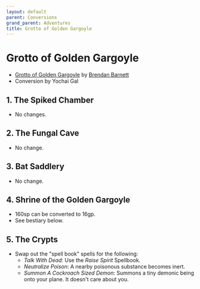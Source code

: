 ```yaml
---
layout: default
parent: Conversions
grand_parent: Adventures
title: Grotto of Golden Gargoyle
---
```


# Grotto of Golden Gargoyle

- [Grotto of Golden Gargoyle](https://pocket-sized-perils.itch.io/grotto-of) by [Brendan Barnett](https://dexsave.blogspot.com)
- Conversion by Yochai Gal

## 1. The Spiked Chamber

- No changes.

## 2. The Fungal Cave

- No change.

## 3. Bat Saddlery

- No change.

## 4. Shrine of the Golden Gargoyle

- 160sp can be converted to 16gp.
- See bestiary below.

## 5. The Crypts

- Swap out the "spell book" spells for the following:
  - _Talk With Dead_: Use the _Raise Spirit_ Spellbook.
  - _Neutralize Poison_: A nearby poisonous substance becomes inert.
  - _Summon A Cockroach Sized Demon_: Summons a tiny demonic being onto your plane. It doesn't care about you.